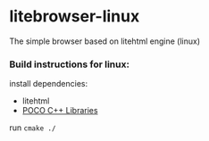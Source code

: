 litebrowser-linux
=================

The simple browser based on litehtml engine (linux) 

### Build instructions for linux:
install dependencies:
 * litehtml
 * [POCO C++ Libraries](https://pocoproject.org/)  

run `cmake ./`
